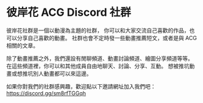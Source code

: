 # 彼岸花 ACG Discord 社群
彼岸花社群是一個以動漫為主題的社群，
你可以和大家交流自己喜歡的作品，也可以分享自己喜歡的動畫。
社群也會不定時發一些動畫推薦短文，或者是與 ACG 相關的文章。

除了動畫推薦之外，我們還設有閒聊頻道、動畫討論頻道、繪圖分享頻道等等。
在這些頻道裡，你可以和其他成員自由地聊天、討論、分享、互動。
想被推坑動畫或想推坑別人動畫都可以來這邊。

如果你對我們的社群感興趣，歡迎點以下邀請網址加入我們吧：
https://discord.gg/sm8rfTGGqh 
